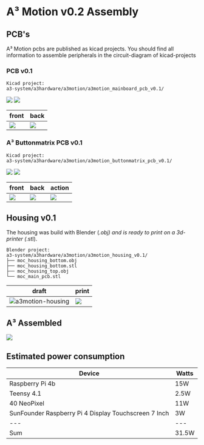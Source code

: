 # A³ Motion v0.2 Assembly
## PCB's
A³ Motion pcbs are published as kicad projects. You should find all information to assemble peripherals in the circuit-diagram of kicad-projects

### PCB v0.1
```
Kicad project:
a3-system/a3hardware/a3motion/a3motion_mainboard_pcb_v0.1/
```
![](pics_assembly/v01/a3motion-schematic.jpg)
![](pics_assembly/v01/a3motion-pcb-design.jpg)

front | back
---|---
![](pics_assembly/v01/a3motion-pcb-v01-front.jpg) | ![](pics_assembly/v01/a3motion-pcb-v01-back.jpg)

### A³ Buttonmatrix PCB v0.1
```
Kicad project:
a3-system/a3hardware/a3motion/a3motion_buttonmatrix_pcb_v0.1/
```

![](pics_assembly/v01/a3motion-buttons-schematic.jpg)
![](pics_assembly/v01/a3motion-buttons-pcb-design.jpg)

front | back | action
---|---|---
![](pics_assembly/v01/a3motion-button-matrix-pcb-front.jpg) | ![](pics_assembly/v01/a3motion-button-matrix-pcb-back.jpg) | ![](pics_assembly/v01/a3motion-button-matrix-leds.jpg)

## Housing v0.1
The housing was build with Blender (*.obj) and is ready to print on a 3d-printer (*.stl).
```
Blender project:
a3-system/a3hardware/a3motion/a3motion_housing_v0.1/
├── moc_housing_bottom.obj
├── moc_housing_bottom.stl
├── moc_housing_top.obj
└── moc_main_pcb.stl
```

draft | print
---|---
![a3motion-housing](pics_assembly/v02/a3motion_v02_housing_01.jpg) | ![](pics_assembly/v02/a3motion_v02_housing_02.jpg)

## A³ Assembled
![](pics_assembly/v02/a3motion_v02_action.jpg)

## Estimated power consumption
Device | Watts
---|---
Raspberry Pi 4b | 15W
Teensy 4.1 | 2.5W
40 NeoPixel | 11W
SunFounder Raspberry Pi 4 Display Touchscreen 7 Inch | 3W
---|---
Sum | 31.5W